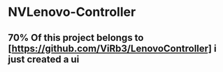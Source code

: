 # NVLenovo-Controller
## 70% Of this project belongs to [https://github.com/ViRb3/LenovoController] i just created a ui
